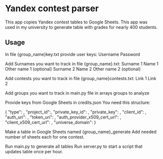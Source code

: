 # Yandex contest parser

This app copies Yandex contest tables to Google Sheets. 
This app was used in my university to generate table with grades for nearly 400 students.

## Usage 

In file {group_name}key.txt provide user keys:
Username
Password

Add Surnames you want to track in file {group_name}.txt:
Surname 1 Name 1 Other name 1 (optional)
Surname 2 Name 2 Other name 2 (optional)

Add contests you want to track in file {group_name}contests.txt:
Link 1
Link 2

Add groups you want to track in main.py file in arrays groups to analyze

Provide keys from Google Sheets in credits.json
You need this structure:

{
  "type": ,
  "project_id":,
  "private_key_id": ,
  "private_key": ,
  "client_id": ,
  "auth_uri": ,
  "token_uri": ,
  "auth_provider_x509_cert_url": ,
  "client_x509_cert_url": ,
  "universe_domain": 
}

Make a table in Google Sheets named {group_name}_generate
Add needed number of sheets each for one contest.

Run main.py to generate all tables
Run server.py to start a script that updates table once per hour. 

